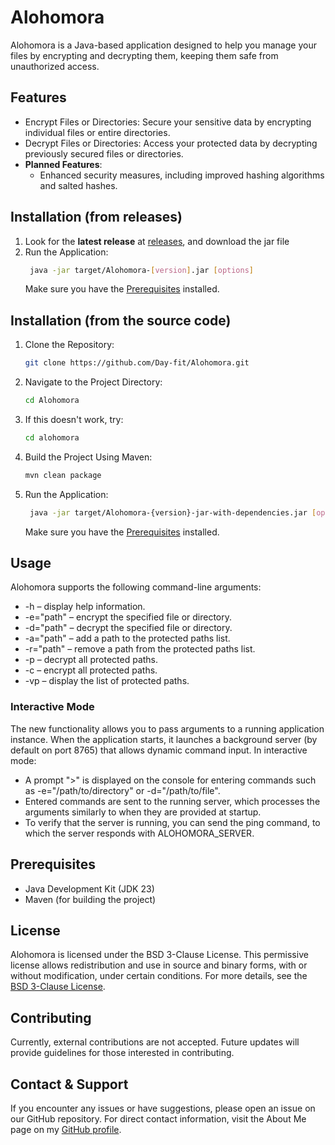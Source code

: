 # Alohomora

Alohomora is a Java-based application designed to help you manage your files by encrypting and decrypting them, keeping them safe from unauthorized access.

## Features

- Encrypt Files or Directories: Secure your sensitive data by encrypting individual files or entire directories.
- Decrypt Files or Directories: Access your protected data by decrypting previously secured files or directories.
- **Planned Features**:
    - Enhanced security measures, including improved hashing algorithms and salted hashes.

## Installation (from releases)
1. Look for the **latest release** at [releases](https://github.com/Day-fit/Alohomora/releases), and download the jar file
2. Run the Application:
   ```bash
    java -jar target/Alohomora-[version].jar [options]
    ```
   Make sure you have the [Prerequisites](#prerequisites) installed.

## Installation (from the source code)

1. Clone the Repository:
   ```bash
   git clone https://github.com/Day-fit/Alohomora.git
   ```

2. Navigate to the Project Directory:
   ```bash
   cd Alohomora
   ```

3. If this doesn't work, try:
   ```bash
   cd alohomora
   ```

3. Build the Project Using Maven:
   ```bash
   mvn clean package
    ```
4. Run the Application:
   ```bash
    java -jar target/Alohomora-{version}-jar-with-dependencies.jar [options]
    ```
   
   Make sure you have the [Prerequisites](#prerequisites) installed.

## Usage

Alohomora supports the following command-line arguments:

- -h – display help information.
- -e="path" – encrypt the specified file or directory.
- -d="path" – decrypt the specified file or directory.
- -a="path" – add a path to the protected paths list.
- -r="path" – remove a path from the protected paths list.
- -p – decrypt all protected paths.
- -c – encrypt all protected paths.
- -vp – display the list of protected paths.

### Interactive Mode

The new functionality allows you to pass arguments to a running application instance. When the application starts, it launches a background server (by default on port 8765) that allows dynamic command input. In interactive mode:
- A prompt ">" is displayed on the console for entering commands such as -e="/path/to/directory" or -d="/path/to/file".
- Entered commands are sent to the running server, which processes the arguments similarly to when they are provided at startup.
- To verify that the server is running, you can send the ping command, to which the server responds with ALOHOMORA_SERVER.

## Prerequisites

- Java Development Kit (JDK 23)
- Maven (for building the project)

## License

Alohomora is licensed under the BSD 3-Clause License. This permissive license allows redistribution and use in source and binary forms, with or without modification, under certain conditions. For more details, see the [BSD 3-Clause License](https://opensource.org/licenses/BSD-3-Clause).

## Contributing

Currently, external contributions are not accepted. Future updates will provide guidelines for those interested in contributing.

## Contact & Support

If you encounter any issues or have suggestions, please open an issue on our GitHub repository. For direct contact information, visit the About Me page on my [GitHub profile](https://day-fit.github.io).
